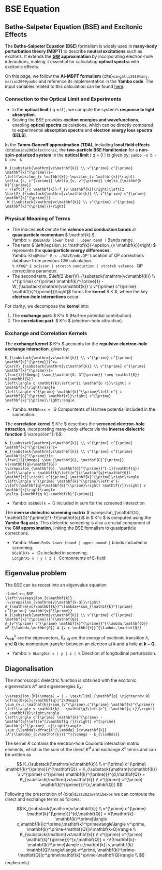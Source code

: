 # BSE Equation

## Bethe-Salpeter Equation (BSE) and Excitonic Effects

The **Bethe-Salpeter Equation (BSE)** formalism is widely used in **many-body perturbation theory (MBPT)** to describe **neutral excitations** such as excitons. It extends the **[GW](GW) approximation** by incorporating electron-hole interactions, making it essential for calculating **optical spectra** with excitonic effects.

On this page, we follow the **Ai-MBPT formalism** {cite}`sangalli2019many, marini2009yambo` and reference its implementation in the **Yambo code**. The input variables related to this calculation can be found [here](../software/yambo/yambo_input_flags.md#bse-bsk).



### Connection to the Optical Limit and Experiments
- In the **optical limit** \( q = 0 \), we compute the system’s **response to light absorption**.
- Solving the BSE provides **exciton energies and wavefunctions**, enabling **optical spectra** calculations, which can be directly compared to experimental **absorption spectra** and **electron energy loss spectra (EELS)**.

In the **Tamm-Dancoff approximation (TDA)**, including **local field effects** {cite}`onida2002electronic`, the **two-particle BSE Hamiltonian** for a **non-spin-polarized system** in the **optical limit** \( q = 0 \) is given by:
`yambo -o b -k sex -b`

```{math}
H_{\substack{\mathrm{vc\mathbf{k}} \\ v^{\prime} c^{\prime} \mathbf{k}^{\prime}}}=
\left(\epsilon_{c \mathbf{k}}-\epsilon_{v \mathbf{k}}\right) \delta_{c, c^{\prime}} \delta_{v, v^{\prime}} \delta_{\mathbf{k k}^{\prime}} 
+ \left(f_{c \mathbf{k}}-f_{v \mathbf{k}}\right)\left[2 \bar{V}_{\substack{\mathrm{vc\mathbf{k}} \\ v^{\prime} c^{\prime} \mathbf{k}^{\prime}}} - 
 W_{\substack{\mathrm{vc\mathbf{k}} \\ v^{\prime} c^{\prime} \mathbf{k}^{\prime}}}\right]
```

### Physical Meaning of Terms
- The indices **vc𝑘** denote the **valence and conduction bands** at **quasiparticle momentum** $ \mathbf{k} $. \
    Yambo: `% BSEBands lower band | upper band |` Bands range.
- The term $ \left(\epsilon_{c \mathbf{k}}-\epsilon_{v \mathbf{k}}\right) $ represents the **quasiparticle energy differences**.\
    Yambo: `KfnQPdb=" E < ./SAVE/ndb.QP"` Location of QP corrections database from previous GW calculation.\
    `% KfnQP_E scissor | stretch conduction | stretch valence ` QP corrections parameter. 
- The second term, 
  $\left[2 \bar{V}_{\substack{\mathrm{vc\mathbf{k}} \\ v^{\prime} c^{\prime} \mathbf{k}^{\prime}}} - W_{\substack{\mathrm{vc\mathbf{k}} \\ v^{\prime} c^{\prime} \mathbf{k}^{\prime}}}\right]$
  forms the **kernel** $ K $, where the key **electron-hole interactions** occur.

For clarity, we decompose the **kernel** into:
1. The **exchange part**: $ K^x $ (Hartree potential contribution).
2. The **correlation part**: $ K^c $ (electron-hole attraction).

### Exchange and Correlation Kernels
The **exchange kernel** $ K^x $ accounts for the **repulsive electron-hole exchange interaction**, given by:

```{math}
K_{\substack{\mathrm{vc\mathbf{k}} \\ v^{\prime} c^{\prime} \mathbf{k}^{\prime}}}^x=
\bar{V}_{\substack{\mathrm{vc\mathbf{k}} \\ v^{\prime} c^{\prime} \mathbf{k}^{\prime}}}=
\frac{1}{\Omega} \sum_{\mathbf{G, G^{\prime}} \neq \mathbf{0}} v(\mathbf{G})
\left\langle c \mathbf{k}\left|e^{i \mathbf{G r}}\right| v \mathbf{k}\right\rangle
\left\langle v^{\prime} \mathbf{k}^{\prime}\left|e^{-i \mathbf{G}^{\prime} \mathbf{r}}\right| c^{\prime} \mathbf{k}^{\prime}\right\rangle
```

 - Yambo: `BSENGexx = ` G Compontents of Hartree potential included in the summation. 

The **correlation kernel** $ K^c $ describes the **screened electron-hole attraction**, incorporating many-body effects via the **inverse dielectric function** $ \varepsilon^{-1}$:

```{math}
K_{\substack{\mathrm{vc\mathbf{k}} \\ v^{\prime} c^{\prime} \mathbf{k}^{\prime}}}^c=
W_{\substack{\mathrm{vc\mathbf{k}} \\ v^{\prime} c^{\prime} \mathbf{k}^{\prime}}}=
\frac{1}{\Omega} \sum_{\mathbf{G}, \mathbf{G}^{\prime}} v(\mathbf{q}+\mathbf{G}) 
\varepsilon_{\mathbf{G}, \mathbf{G}^{\prime}}^{-1}(\mathbf{q})
\left\langle c \mathbf{k}\left|e^{i(\mathbf{q}+\mathbf{G}) \mathbf{r}}\right| c^{\prime} \mathbf{k}^{\prime}\right\rangle 
\left\langle v^{\prime} \mathbf{k}^{\prime}\left|e^{-i\left(\mathbf{q}+\mathbf{G}^{\prime}\right) \mathbf{r}}\right| v \mathbf{k}\right\rangle 
\delta_{\mathbf{q k}-\mathbf{k}^{\prime}}
```
- Yambo: `BSENGblk = `G included in sum for the screened interaction 


The **inverse dielectric screening matrix** $ \varepsilon_{\mathbf{G}, \mathbf{G}^{\prime}}^{-1}(\mathbf{q})$ in $ K^c $ is computed using the **Yambo flag `em1s`**.
This dielectric screening is also a crucial component of the **GW approximation**, linking the BSE formalism to quasiparticle corrections.
- Yambo: `%BandsRnXs lower bound | upper bound |` bands included in screening. \
 `NGsBlkXs = ` Gs included in screening. \
 `LongDrXS x | y | z | ` Compontents of E-field 
   



## Eigenvalue problem

The BSE can be recast into an eigenvalue equation 

```{math}
:label:eq-BSE
\left(\varepsilon_{c\mathbf{k}}
-\varepsilon_{\mathrm{v}\mathbf{k-Q}}\right)
A_{\mathrm{vc}\mathbf{k}}^\lambda+\sum_{\mathbf{k}^{\prime}
c^{\prime} \mathbf{v}^{\prime}}
K_{\substack{\mathrm{vc\mathbf{k}} \\ v^{\prime} c^{\prime} \mathbf{k}^{\prime}}}^{\mathbf{Q}}
A_{v^{\prime} c^{\prime} \mathbf{k}^{\prime}}^{\lambda,\mathbf{Q}}
=E_{\lambda,\mathbf{Q}} A_{v c \mathbf{k}}^{\lambda,\mathbf{Q}}
```

 $A^{\lambda}_{v c\mathbf{k}}$ are the eigenvectors, $E_{\lambda,\mathbf{Q}}$ are 
the energy of excitonic transition $\lambda$, and $\mathbf{Q}$ the momentum transfer between an electron at $\mathbf{k}$ and a hole at $\mathbf{k-Q}$.
 - Yambo: `% BLongDir x | y | z | %` Direction of longitudinal perturbation.

## Diagonalisation

The macroscopic dielectric function is obtained with the excitonic eigenvectors $A^{\lambda}$ and eigenenergies $E_{\lambda}$: 

```{math}
\varepsilon_{M}(\omega) = 1 - \text{lim}_{\mathbf{q} \rightarrow 0} \dfrac{8\pi}{|\mathbf{q}|^2\Omega} \sum_{v,c,\mathbf{k}}\sum_{v^{\prime},c^{\prime},\mathbf{k}^{\prime}}
\left\langle v \mathbf{k} - \mathbf{q}\left|e^{-i\mathbf{q r}}\right| c \mathbf{k}\right\rangle
\left\langle c^{\prime} \mathbf{k}^{\prime} - \mathbf{q}\left|e^{i\mathbf{q r}}\right| v^{\prime} \mathbf{k^{\prime}- q}\right\rangle
\sum_{\lambda}\dfrac{A^{\lambda}_{cv\mathbf{k}}(A^{\lambda}_{cv\mathbf{k}})^*}{\omega - E_{\lambda}}
```



The kernel $K$ contains the electron-hole Coulomb interaction matrix elements, which is the sum of the direct $K^{d}$ and exchange $K^{x}$ terms and can be written as

$$
K_{\substack{\mathrm{vc\mathbf{k}} \\ v^{\prime} c^{\prime} \mathbf{k}^{\prime}}}^{\mathbf{Q}} =     K_{\substack{\mathrm{vc\mathbf{k}} \\ v^{\prime} c^{\prime} \mathbf{k}^{\prime}}}^{d,\mathbf{Q}} +     K_{\substack{\mathrm{vc\mathbf{k}} \\ v^{\prime} c^{\prime} \mathbf{k}^{\prime}}}^{x,\mathbf{Q}}
$$

Following the prescription of {cite}`dias2023wantibexos` we can compute the direct and exchange terms as follows:

$$
K_{\substack{\mathrm{vc\mathbf{k}} \\ v^{\prime} c^{\prime} \mathbf{k}^{\prime}}}^{d,\mathbf{Q}} = V(\mathbf{k}-\mathbf{k}^\prime)\langle c,\mathbf{k}|c^\prime,\mathbf{k}^\prime\rangle\langle v^\prime, \mathbf{k}^\prime-\mathbf{Q}|v\mathbf{k-Q}\rangle \\
K_{\substack{\mathrm{vc\mathbf{k}} \\ v^{\prime} c^{\prime} \mathbf{k}^{\prime}}}^{x,\mathbf{Q}} = -V(\mathbf{k}-\mathbf{k}^\prime)\langle c,\mathbf{k}| v,\mathbf{k}-\mathbf{Q}\rangle\langle v^\prime, \mathbf{k}^\prime-\mathbf{Q}|c^\prime\mathbf{k}^\prime-\mathbf{Q}\rangle \\    
$$ (eq:kernels)


